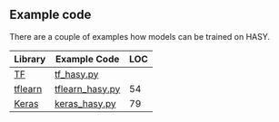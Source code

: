## Example code

There are a couple of examples how models can be trained on HASY.

| Library                        | Example Code     | LOC |
| ------------------------------ | ---------------- | --- |
| [TF](http://tensorflow.org/)   | [tf_hasy.py](https://github.com/MartinThoma/HASY/blob/master/scripts/tf_hasy.py)       |     |
| [tflearn](http://tflearn.org/) | [tflearn_hasy.py](https://github.com/MartinThoma/HASY/blob/master/scripts/tflearn_hasy.py)  | 54  |
| [Keras](https://keras.io/)     | [keras_hasy.py](https://github.com/MartinThoma/HASY/blob/master/scripts/keras_hasy.py)    | 79  |
